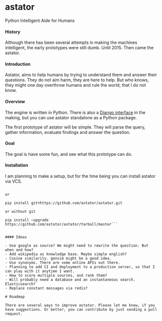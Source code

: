 # astator
Python Intelligent Aide for Humans

#### History

Although there has been several attempts in making the machines intelligent, the early prototypes were still dumb. Until 2015. Then came 
the astator.

#### Introduction

Astator, aims to help humans by trying to understand them and answer their questions. They do not aim harm, they are here to help. But 
who knows, they might one day overthrow humans and rule the world, that I do not know.

#### Overview

The engine is written in Python. There is also a [Django interface](https://github.com/semihyagcioglu/advocatus) in the making, but you can 
use astator standalone as a Python package.

The first prototype of astator will be simple. They will parse the query, gather information, evaluate findings and answer the question.

#### Goal

The goal is have some fun, and see what this prototype can do.

#### Installation

I am planning to make a setup, but for the time being you can install astator via VCS.

```pip install git+git://github.com/astator/astator.git

or

pip install git+https://github.com/astator/astator.git

or without git

pip install —upgrade https://github.com/astator/astator/tarball/master```


#### Ideas

- Use google as source? We might need to rewrite the question. But when and how?
- Add wikipedia as knowledge base. Maybe simple english?
- Cosine similarity. gensim might be a good idea.
- Use synonyms. There are some online APIs out there.
- Planning to add CI and deployment to a production server, so that I can play with it anytime I want.
- How to score multiple sources, and rank them?
- Will probably need a database and an instantaneous search. Elasticsearch?
- Replace constant messages via redis?

# Roadmap

There are several ways to improve astator. Please let me know, if you have suggestions. Or better, you can contribute by just sending a pull request.